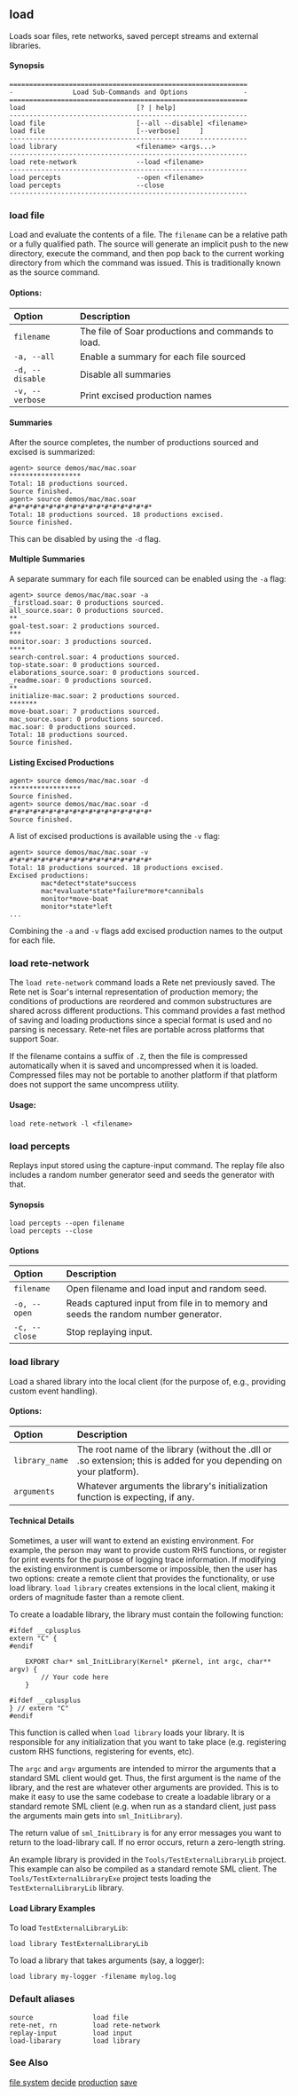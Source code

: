 ## load

Loads soar files, rete networks, saved percept streams and external libraries.

#### Synopsis

```
============================================================
-               Load Sub-Commands and Options              -
============================================================
load                            [? | help]
------------------------------------------------------------
load file                       [--all --disable] <filename>
load file                       [--verbose]     ]
------------------------------------------------------------
load library                    <filename> <args...>
------------------------------------------------------------
load rete-network               --load <filename>
------------------------------------------------------------
load percepts                   --open <filename>
load percepts                   --close
------------------------------------------------------------
```

### load file

Load and evaluate the contents of a file. The `filename` can be a relative path or a fully qualified path. The source will generate an implicit push to the new directory, execute the command, and then pop back to the current working directory from which the command was issued. This is traditionally known as the source command.

#### Options:

| **Option** | **Description** |
|:-----------|:----------------|
| `filename` | The file of Soar productions and commands to load. |
| `-a, --all` | Enable a summary for each file sourced             |
| `-d, --disable` | Disable all summaries                              |
| `-v, --verbose` | Print excised production names                     |

#### Summaries

After the source completes, the number of productions sourced and excised is summarized:

```
agent> source demos/mac/mac.soar
******************
Total: 18 productions sourced.
Source finished.
agent> source demos/mac/mac.soar
#*#*#*#*#*#*#*#*#*#*#*#*#*#*#*#*#*#*
Total: 18 productions sourced. 18 productions excised.
Source finished.
```
This can be disabled by using the `-d` flag.

#### Multiple Summaries

A separate summary for each file sourced can be enabled using the `-a` flag:

```
agent> source demos/mac/mac.soar -a
_firstload.soar: 0 productions sourced.
all_source.soar: 0 productions sourced.
**
goal-test.soar: 2 productions sourced.
***
monitor.soar: 3 productions sourced.
****
search-control.soar: 4 productions sourced.
top-state.soar: 0 productions sourced.
elaborations_source.soar: 0 productions sourced.
_readme.soar: 0 productions sourced.
**
initialize-mac.soar: 2 productions sourced.
*******
move-boat.soar: 7 productions sourced.
mac_source.soar: 0 productions sourced.
mac.soar: 0 productions sourced.
Total: 18 productions sourced.
Source finished.
```

#### Listing Excised Productions

```
agent> source demos/mac/mac.soar -d
******************
Source finished.
agent> source demos/mac/mac.soar -d
#*#*#*#*#*#*#*#*#*#*#*#*#*#*#*#*#*#*
Source finished.
```

A list of excised productions is available using the `-v` flag:

```
agent> source demos/mac/mac.soar -v
#*#*#*#*#*#*#*#*#*#*#*#*#*#*#*#*#*#*
Total: 18 productions sourced. 18 productions excised.
Excised productions:
        mac*detect*state*success
        mac*evaluate*state*failure*more*cannibals
        monitor*move-boat
        monitor*state*left
...
```
Combining the `-a` and `-v` flags add excised production names to the output
for each file.

### load rete-network

The `load rete-network` command loads a Rete net previously saved. The Rete net is Soar's internal representation of production memory; the conditions of productions are reordered and common substructures are shared across different productions. This command provides a fast method of saving and loading productions since a special format is used and no parsing is necessary. Rete-net files are portable across platforms that support Soar.

If the filename contains a suffix of `.Z`, then the file is compressed automatically when it is saved and uncompressed when it is loaded. Compressed files may not be portable to another platform if that platform does not support the same uncompress utility.

#### Usage:

```
load rete-network -l <filename>
```
### load percepts

Replays input stored using the capture-input command. The replay file also includes a random number generator seed and seeds the generator with that.

#### Synopsis

```
load percepts --open filename
load percepts --close
```

#### Options

| **Option** | **Description** |
|:-----------|:----------------|
| `filename` | Open filename and load input and random seed. |
| `-o, --open` | Reads captured input from file in to memory and seeds the random number generator. |
| `-c, --close` | Stop replaying input.                         |

### load library

Load a shared library into the local client (for the purpose of, e.g., providing custom event handling).

#### Options:

| **Option** | **Description** |
|:-----------|:----------------|
| `library_name` | The root name of the library (without the .dll or .so extension; this is added for you depending on your platform). |
| `arguments`     | Whatever arguments the library's initialization function is expecting, if any.  |

#### Technical Details

Sometimes, a user will want to extend an existing environment. For example, the person may want to provide custom RHS functions, or register for print events for the purpose of logging trace information. If modifying the existing environment is cumbersome or impossible, then the user has two options: create a remote client that provides the functionality, or use load library. `load library` creates extensions in the local client, making it orders of magnitude faster than a remote client.

To create a loadable library, the library must contain the following function:

```
#ifdef __cplusplus
extern "C" {
#endif

    EXPORT char* sml_InitLibrary(Kernel* pKernel, int argc, char** argv) {
        // Your code here
    }

#ifdef __cplusplus
} // extern "C"
#endif
```

This function is called when `load library` loads your library. It is responsible for any initialization that you want to take place (e.g.  registering custom RHS functions, registering for events, etc).

The `argc` and `argv` arguments are intended to mirror the arguments that a standard SML client would get. Thus, the first argument is the name of the library, and the rest are whatever other arguments are provided. This is to make it easy to use the same codebase to create a loadable library or a standard remote SML client (e.g. when run as a standard client, just pass the arguments main gets into `sml_InitLibrary`).

The return value of `sml_InitLibrary` is for any error messages you want to return to the load-library call. If no error occurs, return a zero-length string.

An example library is provided in the `Tools/TestExternalLibraryLib` project. This example can also be compiled as a standard remote SML client. The 
`Tools/TestExternalLibraryExe` project tests loading the `TestExternalLibraryLib` library.

#### Load Library Examples

To load `TestExternalLibraryLib`:

```
load library TestExternalLibraryLib
```

To load a library that takes arguments (say, a logger):

```
load library my-logger -filename mylog.log
```

### Default aliases
```
source               load file            
rete-net, rn         load rete-network    
replay-input         load input           
load-libarary        load library         
```
### See Also

[file system](cmd_file_system)
[decide](cmd_decide)
[production](cmd_production) 
[save](cmd_save)
